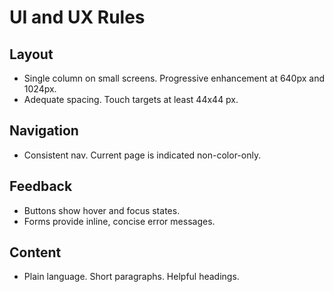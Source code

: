 # UI and UX Rules

## Layout

- Single column on small screens. Progressive enhancement at 640px and 1024px.
- Adequate spacing. Touch targets at least 44x44 px.

## Navigation

- Consistent nav. Current page is indicated non-color-only.

## Feedback

- Buttons show hover and focus states.
- Forms provide inline, concise error messages.

## Content

- Plain language. Short paragraphs. Helpful headings.
